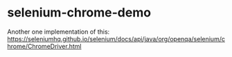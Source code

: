 # selenium-chrome-demo

Another one implementation of this:
https://seleniumhq.github.io/selenium/docs/api/java/org/openqa/selenium/chrome/ChromeDriver.html
